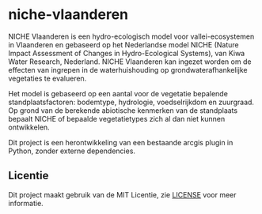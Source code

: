 # niche-vlaanderen

NICHE Vlaanderen is een hydro-ecologisch model voor vallei-ecosystemen in Vlaanderen en gebaseerd op het Nederlandse model NICHE (Nature Impact Assessment of Changes in Hydro-Ecological Systems), van Kiwa Water Research, Nederland. 
NICHE Vlaanderen kan ingezet worden om de effecten van ingrepen in de waterhuishouding op grondwaterafhankelijke vegetaties te evalueren. 

Het model is gebaseerd op een aantal voor de vegetatie bepalende standplaatsfactoren: bodemtype, hydrologie, voedselrijkdom en zuurgraad. Op grond van de berekende  abiotische kenmerken van de standplaats bepaalt NICHE of bepaalde vegetatietypes zich al dan niet kunnen ontwikkelen. 

Dit project is een herontwikkeling van een bestaande arcgis plugin in Python, zonder externe dependencies.

## Licentie

Dit project maakt gebruik van de MIT Licentie, zie [LICENSE](LICENSE) voor meer informatie.
